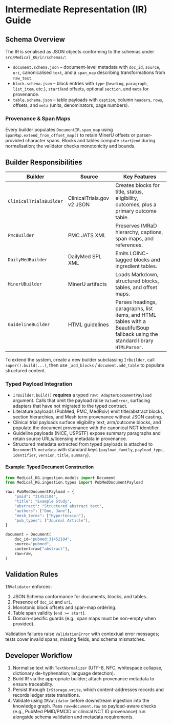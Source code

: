 # Intermediate Representation (IR) Guide

## Schema Overview

The IR is serialised as JSON objects conforming to the schemas under `src/Medical_KG/ir/schemas/`:

- `document.schema.json` – document-level metadata with `doc_id`, `source`, `uri`, canonicalised `text`, and a `span_map` describing transformations from `raw_text`.
- `block.schema.json` – block entries with `type` (`heading`, `paragraph`, `list_item`, etc.), `start`/`end` offsets, optional `section`, and `meta` for provenance.
- `table.schema.json` – table payloads with `caption`, column `headers`, `rows`, offsets, and `meta` (units, denominators, page numbers).

### Provenance & Span Maps

Every builder populates `DocumentIR.span_map` using `SpanMap.extend_from_offset_map()` to retain MinerU offsets or parser-provided character spans. Blocks and tables compute `start`/`end` during normalisation; the validator checks monotonicity and bounds.

## Builder Responsibilities

| Builder | Source | Key Features |
| --- | --- | --- |
| `ClinicalTrialsBuilder` | ClinicalTrials.gov v2 JSON | Creates blocks for title, status, eligibility, outcomes, plus a primary outcome table. |
| `PmcBuilder` | PMC JATS XML | Preserves IMRaD hierarchy, captions, span maps, and references. |
| `DailyMedBuilder` | DailyMed SPL XML | Emits LOINC-tagged blocks and ingredient tables. |
| `MinerUBuilder` | MinerU artifacts | Loads Markdown, structured blocks, tables, and offset maps. |
| `GuidelineBuilder` | HTML guidelines | Parses headings, paragraphs, list items, and HTML tables with a BeautifulSoup fallback using the standard library `HTMLParser`. |

To extend the system, create a new builder subclassing `IrBuilder`, call `super().build(...)`, then use `_add_blocks` / `document.add_table` to populate structured content.

### Typed Payload Integration

- `IrBuilder.build()` **requires** a typed `raw: AdapterDocumentPayload` argument. Calls that omit the payload raise `ValueError`, surfacing adapters that have not migrated to the typed contract.
- Literature payloads (PubMed, PMC, MedRxiv) emit title/abstract blocks, section hierarchies, and Mesh term provenance without JSON casting.
- Clinical trial payloads surface eligibility text, arm/outcome blocks, and populate the document provenance with the canonical NCT identifier.
- Guideline payloads (NICE, USPSTF) expose summary paragraphs and retain source URLs/licensing metadata in provenance.
- Structured metadata extracted from typed payloads is attached to `DocumentIR.metadata` with standard keys (`payload_family`, `payload_type`, `identifier`, `version`, `title`, `summary`).

#### Example: Typed Document Construction

```python
from Medical_KG.ingestion.models import Document
from Medical_KG.ingestion.types import PubMedDocumentPayload

raw: PubMedDocumentPayload = {
    "pmid": "31452104",
    "title": "Example Study",
    "abstract": "Structured abstract text",
    "authors": ["Doe, Jane"],
    "mesh_terms": ["Hypertension"],
    "pub_types": ["Journal Article"],
}

document = Document(
    doc_id="pubmed:31452104",
    source="pubmed",
    content=raw["abstract"],
    raw=raw,
)
```

## Validation Rules

`IRValidator` enforces:

1. JSON Schema conformance for documents, blocks, and tables.
2. Presence of `doc_id` and `uri`.
3. Monotonic block offsets and span-map ordering.
4. Table span validity (`end >= start`).
5. Domain-specific guards (e.g., span maps must be non-empty when provided).

Validation failures raise `ValidationError` with contextual error messages; tests cover invalid spans, missing fields, and schema mismatches.

## Developer Workflow

1. Normalise text with `TextNormalizer` (UTF-8, NFC, whitespace collapse, dictionary de-hyphenation, language detection).
2. Build IR via the appropriate builder; attach provenance metadata to ensure traceability.
3. Persist through `IrStorage.write`, which content-addresses records and records ledger state transitions.
4. Validate using `IRValidator` before downstream ingestion into the knowledge graph. Pass `raw=document.raw` so payload-aware checks (e.g., PubMed PMID/PMCID or clinical NCT ID provenance) run alongside schema validation and metadata requirements.
